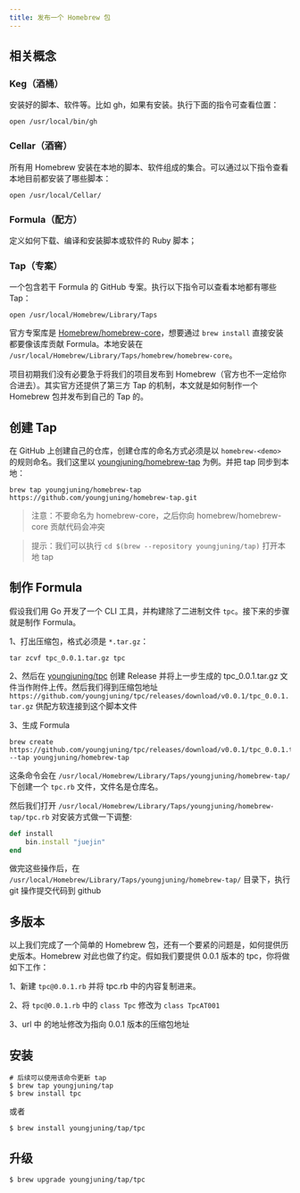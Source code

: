 ```yaml
---
title: 发布一个 Homebrew 包
---
```


## 相关概念

### Keg（酒桶）

安装好的脚本、软件等。比如 gh，如果有安装。执行下面的指令可查看位置：

```shell
open /usr/local/bin/gh
```

### Cellar（酒窖）

所有用 Homebrew 安装在本地的脚本、软件组成的集合。可以通过以下指令查看本地目前都安装了哪些脚本：

```shell
open /usr/local/Cellar/
```

### Formula（配方）

定义如何下载、编译和安装脚本或软件的 Ruby 脚本；

### Tap（专案）

一个包含若干 Formula 的 GitHub 专案。执行以下指令可以查看本地都有哪些 Tap：

```shell
open /usr/local/Homebrew/Library/Taps
```

官方专案库是 [Homebrew/homebrew-core](https://github.com/Homebrew/homebrew-core)，想要通过 `brew install` 直接安装都要像该库贡献 Formula。本地安装在 `/usr/local/Homebrew/Library/Taps/homebrew/homebrew-core`。

项目初期我们没有必要急于将我们的项目发布到 Homebrew（官方也不一定给你合进去）。其实官方还提供了第三方 Tap 的机制，本文就是如何制作一个 Homebrew 包并发布到自己的 Tap 的。

## 创建 Tap

在 GitHub 上创建自己的仓库，创建仓库的命名方式必须是以 `homebrew-<demo>` 的规则命名。我们这里以 [youngjuning/homebrew-tap](https://github.com/youngjuning/homebrew-tap) 为例。并把 tap 同步到本地：

```shell
brew tap youngjuning/homebrew-tap https://github.com/youngjuning/homebrew-tap.git
```

> 注意：不要命名为 homebrew-core，之后你向 homebrew/homebrew-core 贡献代码会冲突

> 提示：我们可以执行 `cd $(brew --repository youngjuning/tap)` 打开本地 tap

## 制作 Formula

假设我们用 Go 开发了一个 CLI 工具，并构建除了二进制文件 `tpc`。接下来的步骤就是制作 Formula。

1、打出压缩包，格式必须是 `*.tar.gz`：

```shell
tar zcvf tpc_0.0.1.tar.gz tpc
```

2、然后在 [youngjuning/tpc](https://github.com/youngjuning/tpc/releases/tag/v0.0.1) 创建 Release 并将上一步生成的 tpc_0.0.1.tar.gz 文件当作附件上传。然后我们得到压缩包地址 `https://github.com/youngjuning/tpc/releases/download/v0.0.1/tpc_0.0.1.tar.gz`
供配方软连接到这个脚本文件

3、生成 Formula

```shell
brew create https://github.com/youngjuning/tpc/releases/download/v0.0.1/tpc_0.0.1.tar.gz --tap youngjuning/homebrew-tap
```

这条命令会在 `/usr/local/Homebrew/Library/Taps/youngjuning/homebrew-tap/` 下创建一个 `tpc.rb` 文件，文件名是仓库名。

然后我们打开 `/usr/local/Homebrew/Library/Taps/youngjuning/homebrew-tap/tpc.rb` 对安装方式做一下调整:

```ruby
def install
    bin.install "juejin"
end
```

做完这些操作后，在 `/usr/local/Homebrew/Library/Taps/youngjuning/homebrew-tap/` 目录下，执行 git 操作提交代码到 github

## 多版本

以上我们完成了一个简单的 Homebrew 包，还有一个要紧的问题是，如何提供历史版本。Homebrew 对此也做了约定。假如我们要提供 0.0.1 版本的 tpc，你将做如下工作：

1、新建 `tpc@0.0.1.rb` 并将 tpc.rb 中的内容复制进来。

2、将 `tpc@0.0.1.rb` 中的 `class Tpc` 修改为 `class TpcAT001`

3、url 中 的地址修改为指向 0.0.1 版本的压缩包地址

## 安装

```shell
# 后续可以使用该命令更新 tap
$ brew tap youngjuning/tap
$ brew install tpc
```

或者

```sh
$ brew install youngjuning/tap/tpc
```

## 升级

```sh
$ brew upgrade youngjuning/tap/tpc
```
